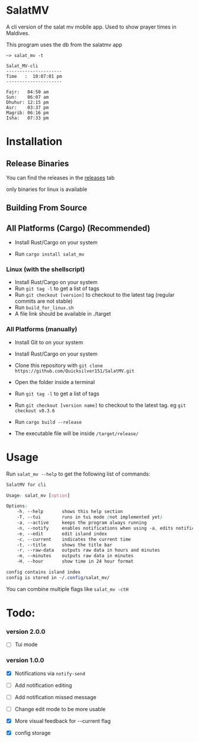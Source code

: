 # SalatMV

A cli version of the salat mv mobile app. Used to show prayer times in Maldives.

This program uses the db from the salatmv app

`~> salat_mv -t`

```
Salat_MV-cli
---------------------
Time   :  10:07:01 pm
---------------------

Fajr:   04:50 am
Sun:    06:07 am
Dhuhur: 12:15 pm
Asr:    03:37 pm
Magrib: 06:16 pm
Isha:   07:33 pm
```

# Installation

## Release Binaries

You can find the releases in the [releases](https://github.com/Quicksilver151/SalatMV/releases) tab

only binaries for linux is available

## Building From Source

## All Platforms (Cargo) (Recommended)

- Install Rust/Cargo on your system

- Run  `cargo install salat_mv`

### Linux (with the shellscript)

- Install Rust/Cargo on your system
- Run `git tag -l` to get a list of tags
- Run `git checkout [version]` to checkout to the latest tag (regular commits are not stable)
- Run `build_for_linux.sh`
- A file link should be available in ./target

### All Platforms (manually)

- Install Git to on your system

- Install Rust/Cargo on your system

- Clone this repository with `git clone https://github.com/Quicksilver151/SalatMV.git`

- Open the folder inside a terminal

- Run `git tag -l` to get a list of tags

- Run `git checkout [version name]` to checkout to the latest tag. eg `git checkout v0.3.6`

- Run `cargo build --release`

- The executable file will be inside `/target/release/`

# Usage

Run `salat_mv --help` to get the following list of commands:

```css
SalatMV for cli

Usage: salat_mv [option]

Options:
    -h, --help       shows this help section
    -T, --tui        runs in tui mode (not implemented yet)
    -a, --active     keeps the program always running
    -n, --notify     enables notifications when using -a, edits notifications when not using -a (requires 'notify-send' command)
    -e, --edit       edit island index
    -c, --current    indicates the current time
    -t, --title      shows the title bar
    -r, --raw-data   outputs raw data in hours and minutes
    -m, --minutes    outputs raw data in minutes
    -H, --hour       show time in 24 hour format

config contains island index
config is stored in ~/.config/salat_mv/
```

You can combine multiple flags like `salat_mv -ctH`

# Todo:

### version 2.0.0

- [ ] Tui mode 

### version 1.0.0

- [x] Notifications via `notify-send`

- [ ] Add notification editing

- [ ] Add notification missed message

- [ ] Change edit mode to be more usable

- [x] More visual feedback for --current flag

- [x] config storage
